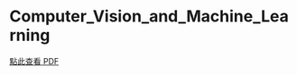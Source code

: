 # Computer_Vision_and_Machine_Learning
[點此查看 PDF](https://yourusername.github.io/yourrepository/yourfile.pdf)
